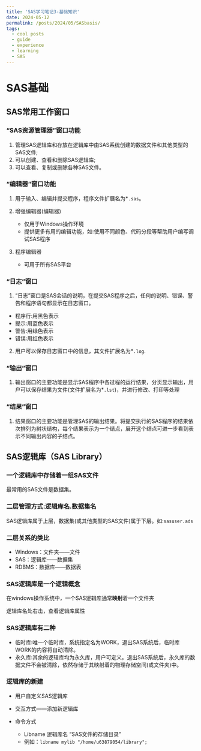 ```yaml
---
title: 'SAS学习笔记3-基础知识'
date: 2024-05-12
permalink: /posts/2024/05/SASbasis/
tags:
  - cool posts
  - guide
  - experience
  - learning
  - SAS
---
```


# SAS基础

## SAS常用工作窗口

### “SAS资源管理器”窗口功能

1. 管理SAS逻辑库和存放在逻辑库中由SAS系统创建的数据文件和其他类型的SAS文件;
2. 可以创建、查看和删除SAS逻辑库;
3. 可以查看、复制或删除各种SAS文件。

### “编辑器”窗口功能

1. 用于输入、编辑并提交程序，程序文件扩展名为*`.sas`。

2. 增强编辑器(编辑器)
    - 仅用于Windows操作环境
    - 提供更多有用的编辑功能，如:使用不同颜色、代码分段等帮助用户编写调试SAS程序
3. 程序编辑器
    - 可用于所有SAS平台

### “日志”窗口

1. “日志”窗口是SAS会话的说明，在提交SAS程序之后，任何的说明、错误、警告和程序语句都显示在日志窗口。

- 程序行:用黑色表示
- 提示:用蓝色表示
- 警告:用绿色表示
- 错误:用红色表示

2. 用户可以保存日志窗口中的信息，其文件扩展名为*`.log`.

### “输出”窗口

1. 输出窗口的主要功能是显示SAS程序中各过程的运行结果，分页显示输出，用户可以保存结果为文件(文件扩展名为*`.lst`)，并进行修改、打印等处理

### “结果”窗口

1. 结果窗口的主要功能是管理SAS的输出结果。将提交执行的SAS程序的结果依次排列为树状结构，每个结果表示为一个结点，展开这个结点可进一步看到表示不同输出内容的子结点。

## SAS逻辑库（SAS Library）

### 一个逻辑库中存储着一组SAS文件

最常用的SAS文件是数据集。

### 二层管理方式:逻辑库名.数据集名

SAS逻辑库属于上层，数据集(或其他类型的SAS文件)属于下层。如:`sasuser.ads`

### 二层关系的类比

- Windows：文件夹——文件
- SAS：逻辑库——数据集
- RDBMS：数据库——数据表

### SAS逻辑库是一个逻辑概念

在windows操作系统中，一个SAS逻辑库通常**映射**着一个文件夹

逻辑库名处右击，查看逻辑库属性

### SAS逻辑库有二种

- 临时库:唯一个临时库，系统指定名为WORK，退出SAS系统后，临时库WORK的内容将自动清除。
- 永久库:其余的逻辑库均为永久库，用户可定义。退出SAS系统后，永久库的数据文件不会被清除，依然存储于其映射着的物理存储空间(或文件夹)中。

### 逻辑库的新建

- 用户自定义SAS逻辑库

- 交互方式——添加新逻辑库
- 命令方式
  - Libname 逻辑库名 “SAS文件的存储目录”
  - 例如：`libname mylib "/home/u63879054/library";`

